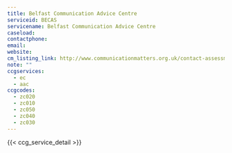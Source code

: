 ```yaml
---
title: Belfast Communication Advice Centre
serviceid: BECAS
servicename: Belfast Communication Advice Centre
caseload: 
contactphone: 
email: 
website: 
cm_listing_link: http://www.communicationmatters.org.uk/contact-assessment-service/communication-advice-centre
note: ""
ccgservices:
  - ec
  - aac
ccgcodes:
  - zc020
  - zc010
  - zc050
  - zc040
  - zc030
---
```


{{< ccg_service_detail >}}
